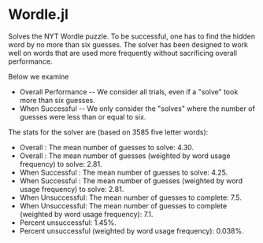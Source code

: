 # Wordle.jl
Solves the NYT Wordle puzzle.
To be successful, one has to find the hidden word by no more than six guesses.
The solver has been designed to work well on words that are
used more frequently without sacrificing overall performance.

Below we examine 
- Overall Performance -- We consider all trials, even if a "solve" took more than six guesses.
- When Successful -- We only consider the "solves" where the number of 
guesses were less than or equal to six.

The stats for the solver are (based on 3585 five letter words):
- Overall          : The mean number of guesses to solve: 4.30.
- Overall          : The mean number of guesses (weighted by word usage frequency) to solve: 2.81.
- When Successful  : The mean number of guesses to solve: 4.25.
- When Successful  : The mean number of guesses (weighted by word usage frequency) to solve: 2.81.
- When Unsuccessful: The mean number of guesses to complete: 7.5.
- When Unsuccessful: The mean number of guesses to complete (weighted by word usage frequency): 7.1.
- Percent unsuccessful: 1.45%.
- Percent unsuccessful (weighted by word usage frequency): 0.038%.

